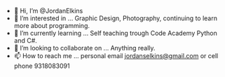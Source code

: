 - 👋 Hi, I’m @JordanElkins
- 👀 I’m interested in ... Graphic Design, Photography, continuing to learn more about programming.
- 🌱 I’m currently learning ... Self teaching trough Code Academy Python and C#.
- 💞️ I’m looking to collaborate on ... Anything really. 
- 📫 How to reach me ... personal email jordanselkins@gmail.com or cell phone 9318083091

<!---
JordanElkins/JordanElkins is a ✨ special ✨ repository because its `README.md` (this file) appears on your GitHub profile.
You can click the Preview link to take a look at your changes.
--->
